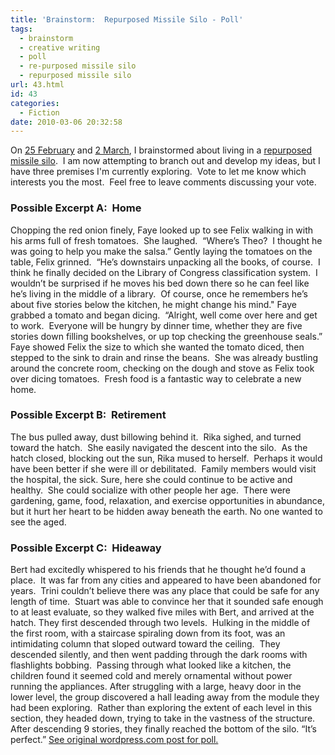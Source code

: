 ```yaml
---
title: 'Brainstorm:  Repurposed Missile Silo - Poll'
tags:
  - brainstorm
  - creative writing
  - poll
  - re-purposed missile silo
  - repurposed missile silo
url: 43.html
id: 43
categories:
  - Fiction
date: 2010-03-06 20:32:58
---
```


On [25 February](http://astranoir.com/?p=16) and [2 March](http://astranoir.com/?p=26), I brainstormed about living in a [repurposed missile silo](http://www.treehugger.com/files/2010/02/for-sale-atlas-missile-base.php?campaign=th_rss&utm_source=feedburner&utm_medium=feed&utm_campaign=Feed:+treehuggersite+(Treehugger)).  I am now attempting to branch out and develop my ideas, but I have three premises I'm currently exploring.  Vote to let me know which interests you the most.  Feel free to leave comments discussing your vote.

### **Possible Excerpt A:  Home**

Chopping the red onion finely, Faye looked up to see Felix walking in with his arms full of fresh tomatoes.  She laughed.  “Where’s Theo?  I thought he was going to help you make the salsa.” Gently laying the tomatoes on the table, Felix grinned.  “He’s downstairs unpacking all the books, of course.  I think he finally decided on the Library of Congress classification system.  I wouldn’t be surprised if he moves his bed down there so he can feel like he’s living in the middle of a library.  Of course, once he remembers he’s about five stories below the kitchen, he might change his mind." Faye grabbed a tomato and began dicing.  “Alright, well come over here and get to work.  Everyone will be hungry by dinner time, whether they are five stories down filling bookshelves, or up top checking the greenhouse seals.”  Faye showed Felix the size to which she wanted the tomato diced, then stepped to the sink to drain and rinse the beans.  She was already bustling around the concrete room, checking on the dough and stove as Felix took over dicing tomatoes.  Fresh food is a fantastic way to celebrate a new home.

### **Possible Excerpt B:  Retirement**

The bus pulled away, dust billowing behind it.  Rika sighed, and turned toward the hatch.  She easily navigated the descent into the silo.  As the hatch closed, blocking out the sun, Rika mused to herself.  Perhaps it would have been better if she were ill or debilitated.  Family members would visit the hospital, the sick. Sure, here she could continue to be active and healthy.  She could socialize with other people her age.  There were gardening, game, food, relaxation, and exercise opportunities in abundance, but it hurt her heart to be hidden away beneath the earth. No one wanted to see the aged.

### **Possible Excerpt C:  Hideaway**

Bert had excitedly whispered to his friends that he thought he’d found a place.  It was far from any cities and appeared to have been abandoned for years.  Trini couldn’t believe there was any place that could be safe for any length of time.  Stuart was able to convince her that it sounded safe enough to at least evaluate, so they walked five miles with Bert, and arrived at the hatch. They first descended through two levels.  Hulking in the middle of the first room, with a staircase spiraling down from its foot, was an intimidating column that sloped outward toward the ceiling.  They descended silently, and then went padding through the dark rooms with flashlights bobbing.  Passing through what looked like a kitchen, the children found it seemed cold and merely ornamental without power running the appliances. After struggling with a large, heavy door in the lower level, the group discovered a hall leading away from the module they had been exploring.  Rather than exploring the extent of each level in this section, they headed down, trying to take in the vastness of the structure.  After descending 9 stories, they finally reached the bottom of the silo. “It’s perfect.” [See original wordpress.com post for poll.](http://wp.me/pPiYI-18)